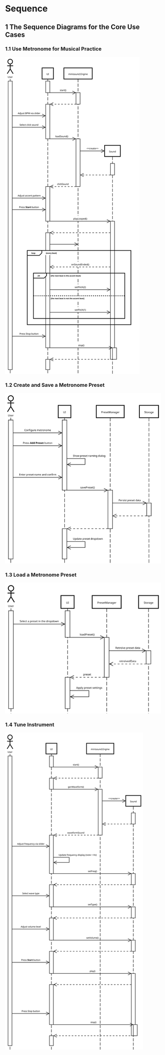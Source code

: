 # Sequence

## 1 The Sequence Diagrams for the Core Use Cases

### 1.1 Use Metronome for Musical Practice

![Use Metronome for Musical Practice sequence diagram](./sequence_diagrams_1.svg)


### 1.2 Create and Save a Metronome Preset

![Create and Save a Metronome Preset sequence diagram](./sequence_diagrams_2.svg)


### 1.3 Load a Metronome Preset

![Load a Metronome Preset sequence diagram](./sequence_diagrams_3.svg)


### 1.4 Tune Instrument

![Tune Instrument sequence diagram](./sequence_diagrams_4.svg)
